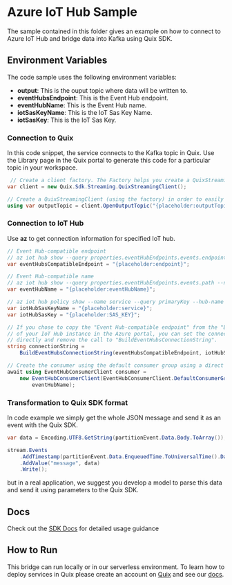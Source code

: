 # Azure IoT Hub Sample
The sample contained in this folder gives an example on how to connect to Azure IoT Hub and bridge data into Kafka using Quix SDK.

## Environment Variables

The code sample uses the following environment variables:

- **output**: This is the ouput topic where data will be written to.
- **eventHubsEndpoint**: This is the Event Hub endpoint.
- **eventHubName**: This is the Event Hub name.
- **iotSasKeyName**: This is the IoT Sas Key Name.
- **iotSasKey**: This is the IoT Sas Key.

### Connection to Quix
In this code snippet, the service connects to the Kafka topic in Quix. Use the Library page in the Quix portal to generate this code for a particular topic in your workspace.
```csharp
 // Create a client factory. The Factory helps you create a QuixStreamingClient (see below) a little bit easier
var client = new Quix.Sdk.Streaming.QuixStreamingClient();

// Create a QuixStreamingClient (using the factory) in order to easily create new streams for the above configured topic
using var outputTopic = client.OpenOutputTopic("{placeholder:outputTopic}");
```

### Connection to IoT Hub
Use **az** to get connection information for specified IoT hub.

```csharp
// Event Hub-compatible endpoint
// az iot hub show --query properties.eventHubEndpoints.events.endpoint --name {your IoT Hub name}
var eventHubsCompatibleEndpoint = "{placeholder:endpoint}";

// Event Hub-compatible name
// az iot hub show --query properties.eventHubEndpoints.events.path --name {your IoT Hub name}
var eventHubName = "{placeholder:eventHubName}";

// az iot hub policy show --name service --query primaryKey --hub-name {your IoT Hub name}
var iotHubSasKeyName = "{placeholder:service}";
var iotHubSasKey = "{placeholder:SAS_KEY}";

// If you chose to copy the "Event Hub-compatible endpoint" from the "Built-in endpoints" section
// of your IoT Hub instance in the Azure portal, you can set the connection string to that value
// directly and remove the call to "BuildEventHubsConnectionString".
string connectionString =
    BuildEventHubsConnectionString(eventHubsCompatibleEndpoint, iotHubSasKeyName, iotHubSasKey);

// Create the consumer using the default consumer group using a direct connection to the service.
await using EventHubConsumerClient consumer =
    new EventHubConsumerClient(EventHubConsumerClient.DefaultConsumerGroupName, connectionString,
        eventHubName);
```

### Transformation to Quix SDK format
In code example we simply get the whole JSON message and send it as an event with the Quix SDK.

```csharp
var data = Encoding.UTF8.GetString(partitionEvent.Data.Body.ToArray());

stream.Events
	.AddTimestamp(partitionEvent.Data.EnqueuedTime.ToUniversalTime().DateTime)
	.AddValue("message", data)
	.Write();
```
but in a real application, we suggest you develop a model to parse this data and send it using parameters to the Quix SDK. 

## Docs

Check out the [SDK Docs](https://quix.ai/docs/sdk/introduction.html) for detailed usage guidance

## How to Run
This bridge can run locally or in our serverless environment. To learn how to deploy services in Quix please create an account on [Quix](https://portal.platform.quix.ai/self-sign-up?xlink=github) and see our [docs](https://quix.ai/docs/guides/index.html).

